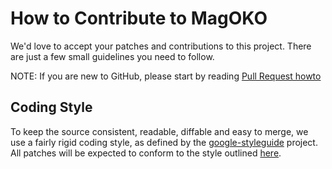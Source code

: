 # How to Contribute to MagOKO
We'd love to accept your patches and contributions to this project. There are
just a few small guidelines you need to follow.

NOTE: If you are new to GitHub, please start by reading [Pull Request
howto](https://help.github.com/articles/about-pull-requests/)

## Coding Style
To keep the source consistent, readable, diffable and easy to merge, we use a
fairly rigid coding style, as defined by the
[google-styleguide](https://github.com/google/styleguide) project. All patches
will be expected to conform to the style outlined
[here](https://google.github.io/styleguide/javaguide.html).
